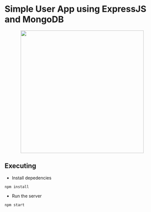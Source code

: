# Simple User App using ExpressJS and MongoDB

<p align="center"><img style="align:center" src="https://res.cloudinary.com/dvehyvk3d/image/upload/v1634289445/tech%20stack/express_xmzka6.svg" width="400vw" height="400vw"></p>


## Executing

* Install depedencies
```
npm install
```

* Run the server
```
npm start
```
